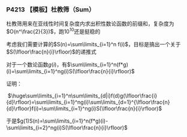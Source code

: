 ### P4213 【模板】杜教筛（Sum）

杜教筛用来在亚线性时间复杂度内求出积性数论函数的前缀和，复杂度为$O(n^\frac{2}{3})$，跑$10^{10}$还是挺稳的

考虑我们需要计算的$S(n)=\sum\limits_{i=1}^n f(i)$，目标是搞出一个关于$S(\lfloor\frac{n}{i}\rfloor)$的递推式

对于一个数论函数$g(i)$，有$\sum\limits_{i=1}^n(f*g)(i)=\sum\limits_{i=1}^ng(i)S(\lfloor\frac{n}{i}\rfloor)$

证明：

​	$\huge\sum\limits_{i=1}^n\sum\limits_{d|i}f(d)g(\lfloor\frac{i}{d}\rfloor)=\sum\limits_{i=1}^ng(i)\sum\limits_{d=1}^{\lfloor\frac{n}{d}\rfloor}f(i)=\sum\limits_{i=1}^ng(i)S(\lfloor\frac{n}{i}\rfloor)$

于是$g(1)S(n)=\sum\limits_{i=1}^n(f*g)(i)-\sum\limits_{i=2}^ng(i)S(\lfloor\frac{n}{i}\rfloor)$